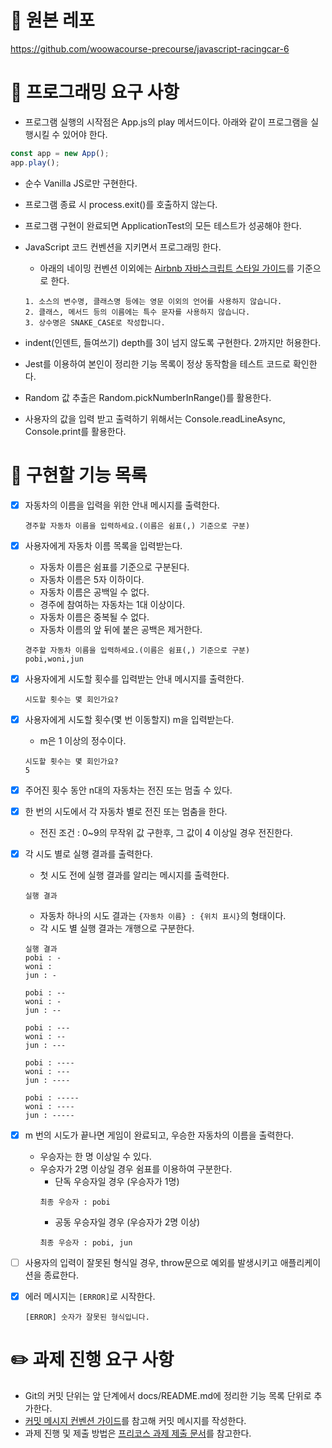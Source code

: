 # 🔗 원본 레포

https://github.com/woowacourse-precourse/javascript-racingcar-6

# 🎯 프로그래밍 요구 사항

- 프로그램 실행의 시작점은 App.js의 play 메서드이다. 아래와 같이 프로그램을 실행시킬 수 있어야 한다.

```js
const app = new App();
app.play();
```

- 순수 Vanilla JS로만 구현한다.
- 프로그램 종료 시 process.exit()를 호출하지 않는다.
- 프로그램 구현이 완료되면 ApplicationTest의 모든 테스트가 성공해야 한다.
- JavaScript 코드 컨벤션을 지키면서 프로그래밍 한다.

  - 아래의 네이밍 컨벤션 이외에는 [Airbnb 자바스크립트 스타일 가이드](https://github.com/airbnb/javascript)를 기준으로 한다.

  ```
  1. 소스의 변수명, 클래스명 등에는 영문 이외의 언어를 사용하지 않습니다.
  2. 클래스, 메서드 등의 이름에는 특수 문자를 사용하지 않습니다.
  3. 상수명은 SNAKE_CASE로 작성합니다.
  ```

- indent(인덴트, 들여쓰기) depth를 3이 넘지 않도록 구현한다. 2까지만 허용한다.
- Jest를 이용하여 본인이 정리한 기능 목록이 정상 동작함을 테스트 코드로 확인한다.
- Random 값 추출은 Random.pickNumberInRange()를 활용한다.
- 사용자의 값을 입력 받고 출력하기 위해서는 Console.readLineAsync, Console.print를 활용한다.

# 🚀 구현할 기능 목록

- [x] 자동차의 이름을 입력을 위한 안내 메시지를 출력한다.
  ```
  경주할 자동차 이름을 입력하세요.(이름은 쉼표(,) 기준으로 구분)
  ```
- [x] 사용자에게 자동차 이름 목록을 입력받는다.

  - 자동차 이름은 쉼표를 기준으로 구분된다.
  - 자동차 이름은 5자 이하이다.
  - 자동차 이름은 공백일 수 없다.
  - 경주에 참여하는 자동차는 1대 이상이다.
  - 자동차 이름은 중복될 수 없다.
  - 자동차 이름의 앞 뒤에 붙은 공백은 제거한다.

  ```
  경주할 자동차 이름을 입력하세요.(이름은 쉼표(,) 기준으로 구분)
  pobi,woni,jun
  ```

- [x] 사용자에게 시도할 횟수를 입력받는 안내 메시지를 출력한다.

  ```
  시도할 횟수는 몇 회인가요?
  ```

- [x] 사용자에게 시도할 횟수(몇 번 이동할지) m을 입력받는다.

  - m은 1 이상의 정수이다.

  ```
  시도할 횟수는 몇 회인가요?
  5
  ```

- [x] 주어진 횟수 동안 n대의 자동차는 전진 또는 멈출 수 있다.
- [x] 한 번의 시도에서 각 자동차 별로 전진 또는 멈춤을 한다.
  - 전진 조건 : 0~9의 무작위 값 구한후, 그 값이 4 이상일 경우 전진한다.
- [x] 각 시도 별로 실행 결과를 출력한다.

  - 첫 시도 전에 실행 결과를 알리는 메시지를 출력한다.

  ```
  실행 결과
  ```

  - 자동차 하나의 시도 결과는 `{자동차 이름} : {위치 표시}`의 형태이다.
  - 각 시도 별 실행 결과는 개행으로 구분한다.

  ```
  실행 결과
  pobi : -
  woni :
  jun : -

  pobi : --
  woni : -
  jun : --

  pobi : ---
  woni : --
  jun : ---

  pobi : ----
  woni : ---
  jun : ----

  pobi : -----
  woni : ----
  jun : -----
  ```

- [x] m 번의 시도가 끝나면 게임이 완료되고, 우승한 자동차의 이름을 출력한다.
  - 우승자는 한 명 이상일 수 있다.
  - 우승자가 2명 이상일 경우 쉼표를 이용하여 구분한다.
    - 단독 우승자일 경우 (우승자가 1명)
    ```
    최종 우승자 : pobi
    ```
    - 공동 우승자일 경우 (우승자가 2명 이상)
    ```
    최종 우승자 : pobi, jun
    ```
- [ ] 사용자의 입력이 잘못된 형식일 경우, throw문으로 예외를 발생시키고 애플리케이션을 종료한다.
- [x] 에러 메시지는 `[ERROR]`로 시작한다.

  ```
  [ERROR] 숫자가 잘못된 형식입니다.
  ```

# ✏️ 과제 진행 요구 사항

- Git의 커밋 단위는 앞 단계에서 docs/README.md에 정리한 기능 목록 단위로 추가한다.
- [커밋 메시지 컨벤션 가이드](https://gist.github.com/stephenparish/9941e89d80e2bc58a153)를 참고해 커밋 메시지를 작성한다.
- 과제 진행 및 제출 방법은 [프리코스 과제 제출 문서](https://github.com/woowacourse/woowacourse-docs/tree/main/precourse)를 참고한다.
